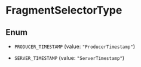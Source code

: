 

# FragmentSelectorType

## Enum


* `PRODUCER_TIMESTAMP` (value: `"ProducerTimestamp"`)

* `SERVER_TIMESTAMP` (value: `"ServerTimestamp"`)



